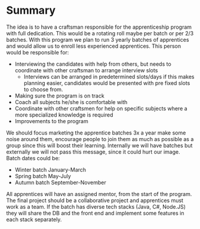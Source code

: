 # Summary 

The idea is to have a craftsman responsible for the apprenticeship program with full dedication. This would be a rotating roll maybe per batch or per 2/3 batches. With this program we plan to run 3 yearly batches of apprentices and would allow us to enroll less experienced apprentices.
This person would be responsible for:
* Interviewing the candidates with help from others, but needs to coordinate with other craftsman to arrange interview slots
  * Interviews can be arranged in predetermined slots/days if this makes planning easier, candidates would be presented with pre fixed slots to choose from.
* Making sure the program is on track
* Coach all subjects he/she is comfortable with
* Coordinate with other craftsmen for help on specific subjects where a more specialized knowledge is required
* Improvements to the program

We should focus marketing the apprentice batches 3x a year make some noise around them, encourage people to join them as much as possible as a group since this will boost their learning. Internally we will have batches but externally we will not pass this message, since it could hurt our image.
Batch dates could be:
* Winter batch January-March 
* Spring batch May-July 
* Autumn batch September-November

All apprentices will have an assigned mentor, from the start of the program.
The final project should be a collaborative project and apprentices must work as a team. If the batch has diverse tech stacks (Java, C#, Node.JS) they will share the DB and the front end and implement some features in each stack separately.
